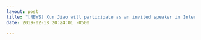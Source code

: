 ```yaml
---
layout: post
title: "[NEWS] Xun Jiao will participate as an invited speaker in International Workshop on Design Automation for Cyber-Physical Systems at Design Automation Conference!"
date: 2019-02-18 20:24:01 -0500

---
```

